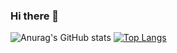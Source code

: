 ### Hi there 👋

![Anurag's GitHub stats](https://github-readme-stats.vercel.app/api?username=thakur-meg&count_private=true&theme=dracula)
[![Top Langs](https://github-readme-stats.vercel.app/api/top-langs/?username=thakur-meg&layout=compact)](https://github.com/anuraghazra/github-readme-stats)
